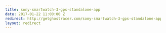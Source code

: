 ```yaml
---
title: sony-smartwatch-3-gps-standalone-app
date: 2017-01-22 11:00:00 Z
redirect: http://getghostracer.com/sony-smartwatch-3-gps-standalone-app/
layout: redirect
---
```


